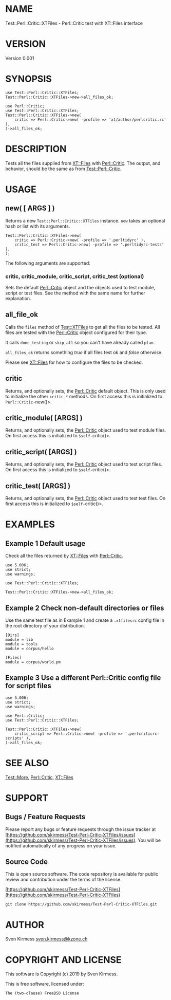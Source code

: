 # NAME

Test::Perl::Critic::XTFiles - Perl::Critic test with XT::Files interface

# VERSION

Version 0.001

# SYNOPSIS

    use Test::Perl::Critic::XTFiles;
    Test::Perl::Critic::XTFiles->new->all_files_ok;

    use Perl::Critic;
    use Test::Perl::Critic::XTFiles;
    Test::Perl::Critic::XTFiles->new(
        critic => Perl::Critic->new( -profile => 'xt/author/perlcritic.rc' ),
    )->all_files_ok;

# DESCRIPTION

Tests all the files supplied from [XT::Files](https://metacpan.org/pod/XT::Files) with [Perl::Critic](https://metacpan.org/pod/Perl::Critic). The
output, and behavior, should be the same as from [Test::Perl::Critic](https://metacpan.org/pod/Test::Perl::Critic).

# USAGE

## new( \[ ARGS \] )

Returns a new `Test::Perl::Critic::XTFiles` instance. `new` takes an
optional hash or list with its arguments.

    Test::Perl::Critic::XTFiles->new(
        critic => Perl::Critic->new( -profile => '.perltidyrc' ),
        critic_test => Perl::Critic->new( -profile => '.perltidyrc-tests' ),
    );

The following arguments are supported:

### critic, critic\_module, critic\_script, critic\_test (optional)

Sets the default [Perl::Critic](https://metacpan.org/pod/Perl::Critic) object and the objects used to test
module, script or test files. See the method with the same name for further
explanation.

## all\_file\_ok

Calls the `files` method of [Test::XTFiles](https://metacpan.org/pod/Test::XTFiles) to get all the files to
be tested. All files are tested with the [Perl::Critic](https://metacpan.org/pod/Perl::Critic) object configured
for their type.

It calls `done_testing` or `skip_all` so you can't have already called
`plan`.

`all_files_ok` returns something _true_ if all files test ok and _false_
otherwise.

Please see [XT::Files](https://metacpan.org/pod/XT::Files) for how to configure the files to be checked.

## critic

Returns, and optionally sets, the [Perl::Critic](https://metacpan.org/pod/Perl::Critic) default object. This is
only used to initialize the other `critic_*` methods. On first access this
is initialized to `Perl::Critic-`new()>.

## critic\_module( \[ARGS\] )

Returns, and optionally sets, the [Perl::Critic](https://metacpan.org/pod/Perl::Critic) object used to test module
files. On first access this is initialized to `$self-`critic()>.

## critic\_script( \[ARGS\] )

Returns, and optionally sets, the [Perl::Critic](https://metacpan.org/pod/Perl::Critic) object used to test script
files. On first access this is initialized to `$self-`critic()>.

## critic\_test( \[ARGS\] )

Returns, and optionally sets, the [Perl::Critic](https://metacpan.org/pod/Perl::Critic) object used to test test
files. On first access this is initialized to `$self-`critic()>.

# EXAMPLES

## Example 1 Default usage

Check all the files returned by [XT::Files](https://metacpan.org/pod/XT::Files) with [Perl::Critic](https://metacpan.org/pod/Perl::Critic).

    use 5.006;
    use strict;
    use warnings;

    use Test::Perl::Critic::XTFiles;

    Test::Perl::Critic::XTFiles->new->all_files_ok;

## Example 2 Check non-default directories or files

Use the same test file as in Example 1 and create a `.xtfilesrc` config
file in the root directory of your distribution.

    [Dirs]
    module = lib
    module = tools
    module = corpus/hello

    [Files]
    module = corpus/world.pm

## Example 3 Use a different Perl::Critic config file for script files

    use 5.006;
    use strict;
    use warnings;

    use Perl::Critic;
    use Test::Perl::Critic::XTFiles;

    Test::Perl::Critic::XTFiles->new(
        critic_script => Perl::Critic->new( -profile => '.perlcriticrc-scripts' ),
    )->all_files_ok;

# SEE ALSO

[Test::More](https://metacpan.org/pod/Test::More), [Perl::Critic](https://metacpan.org/pod/Perl::Critic), [XT::Files](https://metacpan.org/pod/XT::Files)

# SUPPORT

## Bugs / Feature Requests

Please report any bugs or feature requests through the issue tracker
at [https://github.com/skirmess/Test-Perl-Critic-XTFiles/issues](https://github.com/skirmess/Test-Perl-Critic-XTFiles/issues).
You will be notified automatically of any progress on your issue.

## Source Code

This is open source software. The code repository is available for
public review and contribution under the terms of the license.

[https://github.com/skirmess/Test-Perl-Critic-XTFiles](https://github.com/skirmess/Test-Perl-Critic-XTFiles)

    git clone https://github.com/skirmess/Test-Perl-Critic-XTFiles.git

# AUTHOR

Sven Kirmess <sven.kirmess@kzone.ch>

# COPYRIGHT AND LICENSE

This software is Copyright (c) 2019 by Sven Kirmess.

This is free software, licensed under:

    The (two-clause) FreeBSD License
